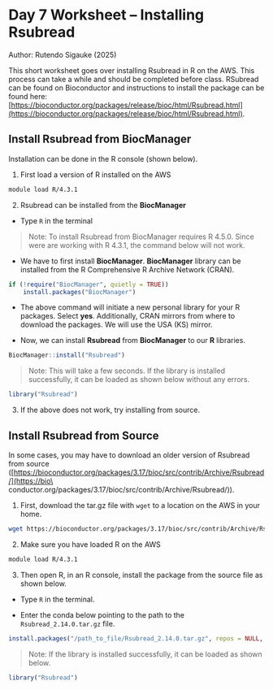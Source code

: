 # Day 7 Worksheet – Installing Rsubread		

Author: Rutendo Sigauke (2025)

This short worksheet goes over installing Rsubread in R on the AWS. This process can take a while and should be completed before class. RSubread can be found on Bioconductor and instructions to install the package can be found here: [https://bioconductor.org/packages/release/bioc/html/Rsubread.html](https://bioconductor.org/packages/release/bioc/html/Rsubread.html). 

## Install Rsubread from BiocManager

Installation can be done in the R console (shown below). 

1. First load a version of R installed on the AWS

```sh
module load R/4.3.1
```

2. Rsubread can be installed from the **BiocManager**

- Type `R` in the terminal 

> Note: To install Rsubread from BiocManager requires R 4.5.0. 
> Since were are working with R 4.3.1, the command below will not work.

- We have to first install **BiocManager**. **BiocManager** library can be installed from the R Comprehensive R Archive Network (CRAN).

```R
if (!require("BiocManager", quietly = TRUE))
    install.packages("BiocManager")

```

- The above command will initiate a new personal library for your R packages. Select **yes**. Additionally, CRAN mirrors from where to download the packages. We will use the USA (KS) mirror.

- Now, we can install **Rsubread** from **BiocManager** to our **R** libraries.

```R
BiocManager::install("Rsubread")
```

> Note: This will take a few seconds. If the library is installed successfully, it can be loaded as shown below without any errors.

```R
library("Rsubread")
```

3. If the above does not work, try installing from source.

## Install Rsubread from Source

In some cases, you may have to download an older version of Rsubread from source ([https://bioconductor.org/packages/3.17/bioc/src/contrib/Archive/Rsubread/](https://bio\
conductor.org/packages/3.17/bioc/src/contrib/Archive/Rsubread/)).

1. First, download the tar.gz file with `wget` to a location on the AWS in your home.

```sh
wget https://bioconductor.org/packages/3.17/bioc/src/contrib/Archive/Rsubread/Rsubread_2.14.0.tar.gz
```

2. Make sure you have loaded R on the AWS

```sh
module load R/4.3.1
```

3. Then open R, in an R console, install the package from the source file as shown below. 

- Type `R` in the terminal.

- Enter the conda below pointing to the path to the `Rsubread_2.14.0.tar.gz` file.

```R
install.packages("/path_to_file/Rsubread_2.14.0.tar.gz", repos = NULL, type="source")
```

> Note: If the library is installed successfully, it can be loaded as shown below.

```R
library("Rsubread")
```
